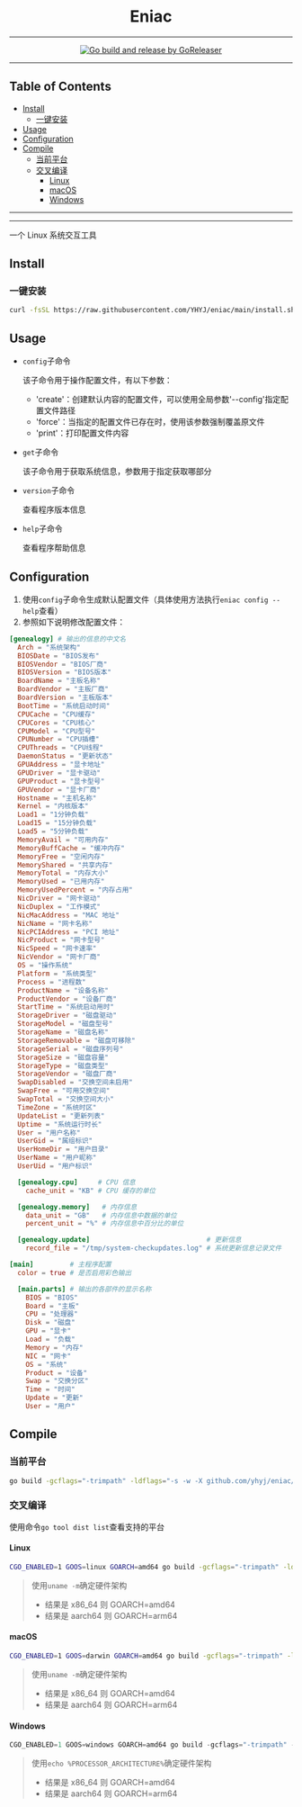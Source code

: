 <h1 align="center">Eniac</h1>

<!-- File: README.md -->
<!-- Author: YJ -->
<!-- Email: yj1516268@outlook.com -->
<!-- Created Time: 2023-04-19 11:19:47 -->

---

<p align="center">
  <a href="https://github.com/YHYJ/eniac/actions/workflows/release.yml"><img src="https://github.com/YHYJ/eniac/actions/workflows/release.yml/badge.svg" alt="Go build and release by GoReleaser"></a>
</p>

---

## Table of Contents

<!-- vim-markdown-toc GFM -->

* [Install](#install)
  * [一键安装](#一键安装)
* [Usage](#usage)
* [Configuration](#configuration)
* [Compile](#compile)
  * [当前平台](#当前平台)
  * [交叉编译](#交叉编译)
    * [Linux](#linux)
    * [macOS](#macos)
    * [Windows](#windows)

<!-- vim-markdown-toc -->

---

<!------------------------------->
<!--             _             -->
<!--   ___ _ __ (_) __ _  ___  -->
<!--  / _ \ '_ \| |/ _` |/ __| -->
<!-- |  __/ | | | | (_| | (__  -->
<!--  \___|_| |_|_|\__,_|\___| -->
<!------------------------------->

---

一个 Linux 系统交互工具

## Install

### 一键安装

```bash
curl -fsSL https://raw.githubusercontent.com/YHYJ/eniac/main/install.sh | sudo bash -s
```

## Usage

- `config`子命令

  该子命令用于操作配置文件，有以下参数：

  - 'create'：创建默认内容的配置文件，可以使用全局参数'--config'指定配置文件路径
  - 'force'：当指定的配置文件已存在时，使用该参数强制覆盖原文件
  - 'print'：打印配置文件内容

- `get`子命令

  该子命令用于获取系统信息，参数用于指定获取哪部分

- `version`子命令

  查看程序版本信息

- `help`子命令

  查看程序帮助信息

## Configuration

1. 使用`config`子命令生成默认配置文件（具体使用方法执行`eniac config --help`查看）
2. 参照如下说明修改配置文件：

```toml
[genealogy] # 输出的信息的中文名
  Arch = "系统架构"
  BIOSDate = "BIOS发布"
  BIOSVendor = "BIOS厂商"
  BIOSVersion = "BIOS版本"
  BoardName = "主板名称"
  BoardVendor = "主板厂商"
  BoardVersion = "主板版本"
  BootTime = "系统启动时间"
  CPUCache = "CPU缓存"
  CPUCores = "CPU核心"
  CPUModel = "CPU型号"
  CPUNumber = "CPU插槽"
  CPUThreads = "CPU线程"
  DaemonStatus = "更新状态"
  GPUAddress = "显卡地址"
  GPUDriver = "显卡驱动"
  GPUProduct = "显卡型号"
  GPUVendor = "显卡厂商"
  Hostname = "主机名称"
  Kernel = "内核版本"
  Load1 = "1分钟负载"
  Load15 = "15分钟负载"
  Load5 = "5分钟负载"
  MemoryAvail = "可用内存"
  MemoryBuffCache = "缓冲内存"
  MemoryFree = "空闲内存"
  MemoryShared = "共享内存"
  MemoryTotal = "内存大小"
  MemoryUsed = "已用内存"
  MemoryUsedPercent = "内存占用"
  NicDriver = "网卡驱动"
  NicDuplex = "工作模式"
  NicMacAddress = "MAC 地址"
  NicName = "网卡名称"
  NicPCIAddress = "PCI 地址"
  NicProduct = "网卡型号"
  NicSpeed = "网卡速率"
  NicVendor = "网卡厂商"
  OS = "操作系统"
  Platform = "系统类型"
  Process = "进程数"
  ProductName = "设备名称"
  ProductVendor = "设备厂商"
  StartTime = "系统启动用时"
  StorageDriver = "磁盘驱动"
  StorageModel = "磁盘型号"
  StorageName = "磁盘名称"
  StorageRemovable = "磁盘可移除"
  StorageSerial = "磁盘序列号"
  StorageSize = "磁盘容量"
  StorageType = "磁盘类型"
  StorageVendor = "磁盘厂商"
  SwapDisabled = "交换空间未启用"
  SwapFree = "可用交换空间"
  SwapTotal = "交换空间大小"
  TimeZone = "系统时区"
  UpdateList = "更新列表"
  Uptime = "系统运行时长"
  User = "用户名称"
  UserGid = "属组标识"
  UserHomeDir = "用户目录"
  UserName = "用户昵称"
  UserUid = "用户标识"

  [genealogy.cpu]     # CPU 信息
    cache_unit = "KB" # CPU 缓存的单位

  [genealogy.memory]   # 内存信息
    data_unit = "GB"   # 内存信息中数据的单位
    percent_unit = "%" # 内存信息中百分比的单位

  [genealogy.update]                             # 更新信息
    record_file = "/tmp/system-checkupdates.log" # 系统更新信息记录文件

[main]         # 主程序配置
  color = true # 是否启用彩色输出

  [main.parts] # 输出的各部件的显示名称
    BIOS = "BIOS"
    Board = "主板"
    CPU = "处理器"
    Disk = "磁盘"
    GPU = "显卡"
    Load = "负载"
    Memory = "内存"
    NIC = "网卡"
    OS = "系统"
    Product = "设备"
    Swap = "交换分区"
    Time = "时间"
    Update = "更新"
    User = "用户"
```

## Compile

### 当前平台

```bash
go build -gcflags="-trimpath" -ldflags="-s -w -X github.com/yhyj/eniac/general.GitCommitHash=`git rev-parse HEAD` -X github.com/yhyj/eniac/general.BuildTime=`date +%s` -X github.com/yhyj/eniac/general.BuildBy=$USER" -o build/eniac main.go
```

### 交叉编译

使用命令`go tool dist list`查看支持的平台

#### Linux

```bash
CGO_ENABLED=1 GOOS=linux GOARCH=amd64 go build -gcflags="-trimpath" -ldflags="-s -w -X github.com/yhyj/eniac/general.GitCommitHash=`git rev-parse HEAD` -X github.com/yhyj/eniac/general.BuildTime=`date +%s` -X github.com/yhyj/eniac/general.BuildBy=$USER" -o build/eniac main.go
```

> 使用`uname -m`确定硬件架构
>
> - 结果是 x86_64 则 GOARCH=amd64
> - 结果是 aarch64 则 GOARCH=arm64

#### macOS

```bash
CGO_ENABLED=1 GOOS=darwin GOARCH=amd64 go build -gcflags="-trimpath" -ldflags="-s -w -X github.com/yhyj/eniac/general.GitCommitHash=`git rev-parse HEAD` -X github.com/yhyj/eniac/general.BuildTime=`date +%s` -X github.com/yhyj/eniac/general.BuildBy=$USER" -o build/eniac main.go
```

> 使用`uname -m`确定硬件架构
>
> - 结果是 x86_64 则 GOARCH=amd64
> - 结果是 aarch64 则 GOARCH=arm64

#### Windows

```powershell
CGO_ENABLED=1 GOOS=windows GOARCH=amd64 go build -gcflags="-trimpath" -ldflags="-s -w -H windowsgui -X github.com/yhyj/eniac/general.GitCommitHash=`git rev-parse HEAD` -X github.com/yhyj/eniac/general.BuildTime=`date +%s` -X github.com/yhyj/eniac/general.BuildBy=$USER" -o build/eniac.exe main.go
```

> 使用`echo %PROCESSOR_ARCHITECTURE%`确定硬件架构
>
> - 结果是 x86_64 则 GOARCH=amd64
> - 结果是 aarch64 则 GOARCH=arm64
